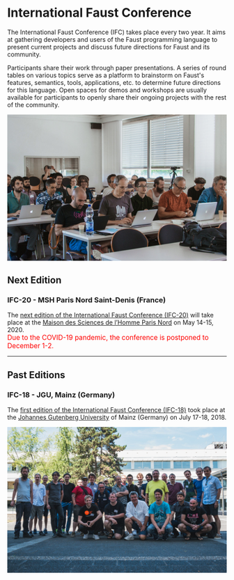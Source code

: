 # International Faust Conference

The International Faust Conference (IFC) takes place every two year. It aims at 
gathering developers and users of the Faust programming language to present 
current projects and discuss future directions for Faust and its community.

Participants share their work through paper presentations. A series of round 
tables on various topics serve as a platform to brainstorm on Faust's features, 
semantics, tools, applications, etc. to determine future directions for this 
language. Open spaces for demos and workshops are usually available for 
participants to openly share their ongoing projects with the rest of the 
community.

![ifc](ifc/ifc0.jpg)

## Next Edition

### IFC-20 - MSH Paris Nord Saint-Denis (France)

The [next edition of the International Faust Conference (IFC-20)](https://ifc20.sciencesconf.org/) 
will take place at the [Maison des Sciences de l’Homme Paris Nord](https://www.mshparisnord.fr/contacts/plan-telephone-adresse/) on May 14-15, 2020.  
<span style="color: red; font-size: 110%;">Due to the COVID-19 pandemic, the conference is postponed to December 1-2.</span>

---

## Past Editions

### IFC-18 - JGU, Mainz (Germany)

The [first edition of the International Faust Conference (IFC-18)](http://www.ifc18.uni-mainz.de/) 
took place at the [Johannes Gutenberg University](http://www.uni-mainz.de/) of 
Mainz (Germany) on July 17-18, 2018.

![ifc18](ifc/ifc1.jpg)
